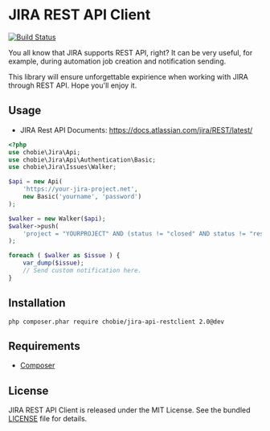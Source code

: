 # JIRA REST API Client

[![Build Status](https://secure.travis-ci.org/chobie/jira-api-restclient.png)](http://travis-ci.org/chobie/jira-api-restclient)

You all know that JIRA supports REST API, right? It can be very useful, for example, during automation job creation and notification sending.

This library will ensure unforgettable expirience when working with JIRA through REST API. Hope you'll enjoy it.

## Usage

* JIRA Rest API Documents: https://docs.atlassian.com/jira/REST/latest/

```php
<?php
use chobie\Jira\Api;
use chobie\Jira\Api\Authentication\Basic;
use chobie\Jira\Issues\Walker;

$api = new Api(
    'https://your-jira-project.net',
    new Basic('yourname', 'password')
);

$walker = new Walker($api);
$walker->push(
	'project = "YOURPROJECT" AND (status != "closed" AND status != "resolved") ORDER BY priority DESC'
);

foreach ( $walker as $issue ) {
    var_dump($issue);
    // Send custom notification here.
}
```

## Installation

```
php composer.phar require chobie/jira-api-restclient 2.0@dev
```

## Requirements

* [Composer](https://getcomposer.org/download/)

## License

JIRA REST API Client is released under the MIT License. See the bundled [LICENSE](LICENSE) file for details.
